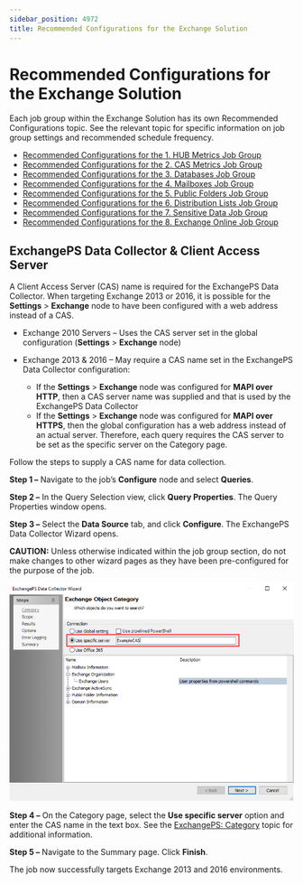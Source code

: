 ```yaml
---
sidebar_position: 4972
title: Recommended Configurations for the Exchange Solution
---
```


# Recommended Configurations for the Exchange Solution

Each job group within the Exchange Solution has its own Recommended Configurations topic. See the relevant topic for specific information on job group settings and recommended schedule frequency.

* [Recommended Configurations for the 1. HUB Metrics Job Group](HUBMetrics/Recommended "Recommended Configurations for the 1. HUB Metrics Job Group")
* [Recommended Configurations for the 2. CAS Metrics Job Group](CASMetrics/Recommended "Recommended Configurations for the 2. CAS Metrics Job Group")
* [Recommended Configurations for the 3. Databases Job Group](Databases/Recommended "Recommended Configurations for the 3. Databases Job Group")
* [Recommended Configurations for the 4. Mailboxes Job Group](Mailboxes/Recommended "Recommended Configurations for the 4. Mailboxes Job Group")
* [Recommended Configurations for the 5. Public Folders Job Group](PublicFolders/Recommended "Recommended Configurations for the 5. Public Folders Job Group")
* [Recommended Configurations for the 6. Distribution Lists Job Group](DistributionLists/Recommended "Recommended Configurations for the 6. Distribution Lists Job Group")
* [Recommended Configurations for the 7. Sensitive Data Job Group](SensitiveData/Recommended "Recommended Configurations for the 7. Sensitive Data Job Group")
* [Recommended Configurations for the 8. Exchange Online Job Group](Online/Recommended "Recommended Configurations for the 8. Exchange Online Job Group")

## ExchangePS Data Collector & Client Access Server

A Client Access Server (CAS) name is required for the ExchangePS Data Collector. When targeting Exchange 2013 or 2016, it is possible for the **Settings** > **Exchange** node to have been configured with a web address instead of a CAS.

* Exchange 2010 Servers – Uses the CAS server set in the global configuration (**Settings** > **Exchange** node)
* Exchange 2013 & 2016 – May require a CAS name set in the ExchangePS Data Collector configuration:

  * If the **Settings** > **Exchange** node was configured for **MAPI over HTTP**, then a CAS server name was supplied and that is used by the ExchangePS Data Collector
  * If the **Settings** > **Exchange** node was configured for **MAPI over HTTPS**, then the global configuration has a web address instead of an actual server. Therefore, each query requires the CAS server to be set as the specific server on the Category page.

Follow the steps to supply a CAS name for data collection.

**Step 1 –** Navigate to the job’s **Configure** node and select **Queries**.

**Step 2 –** In the Query Selection view, click **Query Properties**. The Query Properties window opens.

**Step 3 –** Select the **Data Source** tab, and click **Configure**. The ExchangePS Data Collector Wizard opens.

**CAUTION:** Unless otherwise indicated within the job group section, do not make changes to other wizard pages as they have been pre-configured for the purpose of the job.

![CAS name on ExchangePS Data Collector Wizard Category page](../../../../../../static/images/AccessAnalyzer_12.0/Content/Resources/Images/EnterpriseAuditor/Solutions/Exchange/ExchangePSCAS.png "CAS name on ExchangePS Data Collector Wizard Category page")

**Step 4 –** On the Category page, select the **Use specific server** option and enter the CAS name in the text box. See the [ExchangePS: Category](../../Admin/DataCollector/ExchangePS/Category "ExchangePS: Category") topic for additional information.

**Step 5 –** Navigate to the Summary page. Click **Finish**.

The job now successfully targets Exchange 2013 and 2016 environments.